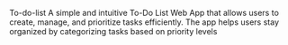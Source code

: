 To-do-list
A simple and intuitive To-Do List Web App that allows users to create, manage, and prioritize tasks efficiently. The app helps users stay organized by categorizing tasks based on priority levels
